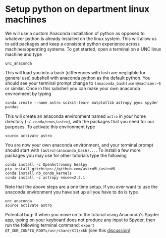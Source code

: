 # Setup python on department linux machines

We will use a custom Anaconda installation of python as opposed to whatever python is already installed on the linux system. This will allow us to add packages and keep a consistent python experience across machines/operating systems. To get started, open a terminal on a UNC linux machine and type

    unc_anaconda
    
This will load you into a bash (differences with tcsh are negligible for general use) subshell with anaconda python as the default python. You should see your terminal prompt change to `(anaconda_bash)user@machine:~$` or similar. Once in this subshell you can make your own anaconda environment by typing

    conda create --name astro scikit-learn matplotlib astropy pymc spyder pandas

This will create an anaconda environment named `astro` in your home directory (`~/.conda/envs/astro`), with the packages that you need for our purposes. To activate this environment type

    source activate astro
    
You are now your own anaconda environment, and your terminal prompt should start with `(astro)(anaconda_bash)...`. To install a few more packages you may use for other tutorials type the following

    conda install -c OpenAstronomy healpy
    pip install git+https://github.com/astroML/astroML
    conda install nb_conda_kernels
    conda install -c astropy emcee=2.2.1
    
Note that the above steps are a one time setup. If you ever want to use the anaconda environment you have set up all you have to do is type

    unc_anaconda
    source activate astro

Potential bug: If when you move on to the tutorial using Anaconda's Spyder app, typing on your keyboard does not produce any input to Spyder, then run the following terminal command: `export QT_XKB_CONFIG_ROOT=/usr/share/X11/xkb` (see this [discussion](https://github.com/spyder-ide/spyder/issues/3713))
